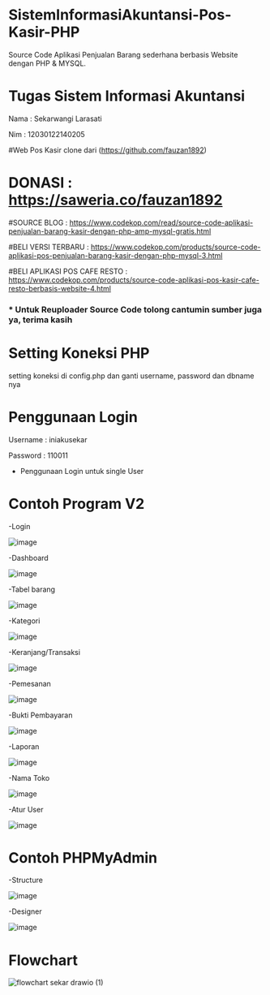 # SistemInformasiAkuntansi-Pos-Kasir-PHP
Source Code Aplikasi Penjualan Barang sederhana berbasis Website dengan PHP &amp; MYSQL.

# Tugas Sistem Informasi Akuntansi
Nama : Sekarwangi Larasati 

Nim  : 12030122140205

#Web Pos Kasir clone dari (https://github.com/fauzan1892)


# DONASI                       : https://saweria.co/fauzan1892

#SOURCE BLOG                  : https://www.codekop.com/read/source-code-aplikasi-penjualan-barang-kasir-dengan-php-amp-mysql-gratis.html

#BELI VERSI TERBARU           : https://www.codekop.com/products/source-code-aplikasi-pos-penjualan-barang-kasir-dengan-php-mysql-3.html

#BELI APLIKASI POS CAFE RESTO : https://www.codekop.com/products/source-code-aplikasi-pos-kasir-cafe-resto-berbasis-website-4.html

### * Untuk Reuploader Source Code tolong cantumin sumber juga ya, terima kasih

# Setting Koneksi PHP
setting koneksi di config.php dan ganti username, password dan dbname nya

# Penggunaan Login
Username : iniakusekar

Password : 110011
* Penggunaan Login untuk single User

# Contoh Program V2
-Login

![image](https://github.com/SekarwangiLarasati/SistemInformasiAkuntansi-Pos-Kasir-PHP/assets/78289802/dcde6c9c-f5fe-4f70-9b50-dd42a204e0a6)

-Dashboard

![image](https://github.com/SekarwangiLarasati/SistemInformasiAkuntansi-Pos-Kasir-PHP/assets/78289802/88c318aa-9c61-4a68-8223-92928e6735df)

-Tabel barang

![image](https://github.com/SekarwangiLarasati/SistemInformasiAkuntansi-Pos-Kasir-PHP/assets/78289802/88a2ac3c-1c3d-403e-b26f-edf7c8db8aed)

-Kategori

![image](https://github.com/SekarwangiLarasati/SistemInformasiAkuntansi-Pos-Kasir-PHP/assets/78289802/2d53df7f-2757-45a6-9b8f-47f18a3005c7)

-Keranjang/Transaksi 

![image](https://github.com/SekarwangiLarasati/SistemInformasiAkuntansi-Pos-Kasir-PHP/assets/78289802/19aa29ca-f453-48dd-988b-e6028eceb580)

-Pemesanan

![image](https://github.com/SekarwangiLarasati/SistemInformasiAkuntansi-Pos-Kasir-PHP/assets/78289802/adb28cd0-37fc-4a96-bc13-068b848f16b2)

-Bukti Pembayaran

![image](https://github.com/SekarwangiLarasati/SistemInformasiAkuntansi-Pos-Kasir-PHP/assets/78289802/549710b2-1213-4916-9eee-f911aa68673e)

-Laporan

![image](https://github.com/SekarwangiLarasati/SistemInformasiAkuntansi-Pos-Kasir-PHP/assets/78289802/da5d742d-8bc3-4272-88d1-33de6b6bd74b)

-Nama Toko

![image](https://github.com/SekarwangiLarasati/SistemInformasiAkuntansi-Pos-Kasir-PHP/assets/78289802/df94e885-550a-482b-bc7b-09ae580b52dc)

-Atur User

![image](https://github.com/SekarwangiLarasati/SistemInformasiAkuntansi-Pos-Kasir-PHP/assets/78289802/48c3db4c-1ed9-405a-9caa-e03a9eb2846f)

# Contoh PHPMyAdmin
-Structure

![image](https://github.com/SekarwangiLarasati/SistemInformasiAkuntansi-Pos-Kasir-PHP/assets/78289802/45f1883c-2850-42c3-beb1-e26bfcfb8ce9)


-Designer

![image](https://github.com/SekarwangiLarasati/SistemInformasiAkuntansi-Pos-Kasir-PHP/assets/78289802/2cde5f45-05de-435d-abad-3c32e734a26c)

# Flowchart

![flowchart sekar drawio (1)](https://github.com/SekarwangiLarasati/SistemInformasiAkuntansi-Pos-Kasir-PHP/assets/78289802/15d6379f-4783-4eb9-b5ad-86b5b6da3c38)
